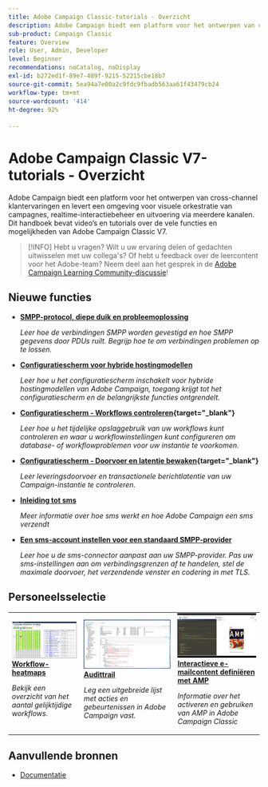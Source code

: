 ```yaml
---
title: Adobe Campaign Classic-tutorials - Overzicht
description: Adobe Campaign biedt een platform voor het ontwerpen van cross-channel klantervaringen en levert een omgeving voor visuele orkestratie van campagnes, realtime-interactiebeheer en uitvoering via meerdere kanalen. Deze gebruikershandleiding bevat video’s en tutorials over de vele functies en mogelijkheden van Adobe Campaign Standard.
sub-product: Campaign Classic
feature: Overview
role: User, Admin, Developer
level: Beginner
recommendations: noCatalog, noDisplay
exl-id: b272ed1f-89e7-489f-9215-52215cbe18b7
source-git-commit: 5ea94a7e00a2c9fdc9fbadb563aa61f43479cb24
workflow-type: tm+mt
source-wordcount: '414'
ht-degree: 92%

---
```


# Adobe Campaign Classic V7-tutorials - Overzicht

Adobe Campaign biedt een platform voor het ontwerpen van cross-channel klantervaringen en levert een omgeving voor visuele orkestratie van campagnes, realtime-interactiebeheer en uitvoering via meerdere kanalen. Dit handboek bevat video’s en tutorials over de vele functies en mogelijkheden van Adobe Campaign Classic V7.

>[!INFO]
> Hebt u vragen? Wilt u uw ervaring delen of gedachten uitwisselen met uw collega&#39;s? Of hebt u feedback over de leercontent voor het Adobe-team? Neem deel aan het gesprek in de [Adobe Campaign Learning Community-discussie](https://experienceleaguecommunities.adobe.com:443/t5/adobe-campaign-classic/join-the-discussion-on-adobe-campaign-learning/td-p/419096)!

## Nieuwe functies

* **[SMPP-protocol, diepe duik en probleemoplossing](https://experienceleague.adobe.com/docs/campaign-learn/set-up-sms-for-adobe-campaign/smpp-deep-dive-and-troubleshooting.html)**

   *Leer hoe de verbindingen SMPP worden gevestigd en hoe SMPP gegevens door PDUs ruilt. Begrijp hoe te om verbindingen problemen op te lossen.*

* **[Configuratiescherm voor hybride hostingmodellen](https://experienceleague.adobe.com/docs/control-panel-learn/control-panel/control-panel-for-hybrid-hosting-models.html?lang=nl)**

   *Leer hoe u het configuratiescherm inschakelt voor hybride hostingmodellen van Adobe Campaign, toegang krijgt tot het configuratiescherm en de belangrijkste functies ontgrendelt.*

* **[Configuratiescherm - Workflows controleren](https://experienceleague.adobe.com/docs/control-panel-learn/control-panel/performance-monitoring/monitor-workflows.html?lang=nl){target=&quot;_blank&quot;}**

   *Leer hoe u het tijdelijke opslaggebruik van uw workflows kunt controleren en waar u workflowinstellingen kunt configureren om database- of workflowproblemen voor uw instantie te voorkomen.*

* **[Configuratiescherm - Doorvoer en latentie bewaken](https://experienceleague.adobe.com/docs/control-panel-learn/control-panel/performance-monitoring/monitor-throughputs-and-latency.html?lang=nl){target=&quot;_blank&quot;}**

   *Leer leveringsdoorvoer en transactionele berichtlatentie van uw Campaign-instantie te controleren.*

* **[Inleiding tot sms](https://experienceleague.adobe.com/docs/campaign-learn/set-up-sms-for-adobe-campaign/introduction-to-sms.html)**

   *Meer informatie over hoe sms werkt en hoe Adobe Campaign een sms verzendt*

* **[Een sms-account instellen voor een standaard SMPP-provider](https://experienceleague.adobe.com/docs/campaign-learn/set-up-sms-for-adobe-campaign/set-up-account-for-standard-smpp-provider.html)**

   *Leer hoe u de sms-connector aanpast aan uw SMPP-provider. Pas uw sms-instellingen aan om verbindingsgrenzen af te handelen, stel de maximale doorvoer, het verzendende venster en codering in met TLS.*

## Personeelsselectie

<table>
<tr>
  <td>
    <a href="./monitoring-campaign-classic/workflow-heatmap.md">
      <img alt="Workflow-heatmaps (video)" src="./assets/workflow-heatmap.png"/>
    </a>
    <div>
      <a href="./monitoring-campaign-classic/workflow-heatmap.md">
    <strong>Workflow-heatmaps</strong>
    </a>
    </div>
    <p>
    <em>Bekijk een overzicht van het aantal gelijktijdige workflows.</em>
    <p>
  </td>
   <td>
    <a href="./monitoring-campaign-classic/audit-trail.md">
      <img alt="Audittrail (video)" src="./assets/acc-audit-trail-thumb.png" />
    </a>
    <div>
      <a href="./monitoring-campaign-classic/audit-trail.md">
    <strong>Audittrail</strong>
    </a>
    </div> 
    <p>
    <em>Leg een uitgebreide lijst met acties en gebeurtenissen in Adobe Campaign vast.</em>
    <p>
  </td>
  <td>
    <a href="./sending-messages/email-channel/defining-interactive-email-content-with-amp.md">
      <img alt="Interactieve e-mailcontent definiëren met AMP (Video)" src="./assets/29940.png" />
    </a>
    <div>
      <a href="./sending-messages/email-channel/defining-interactive-email-content-with-amp.md">
    <strong>Interactieve e-mailcontent definiëren met AMP</strong>
    </a>
    </div>
    <p>
    <em>Informatie over het activeren en gebruiken van AMP in Adobe Campaign Classic </em>
    <p>
  </td>
</tr>
</table>

## Aanvullende bronnen

* [Documentatie](https://experienceleague.adobe.com/docs/campaign-classic/using/getting-started/starting-with-adobe-campaign/about-adobe-campaign-classic.html?lang=nl)
